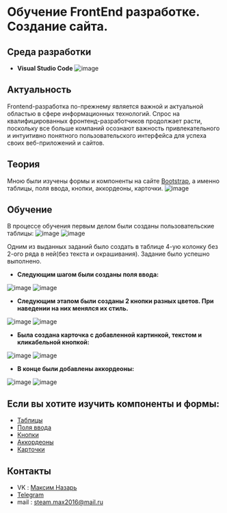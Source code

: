 # Обучение FrontEnd разработке. Создание сайта.
## Среда разработки
- **Visual Studio Code**
![image](https://github.com/CarbonProg/testPage/assets/133951431/406e029f-e409-4e27-b06c-204525221d57)
## Актуальность
Frontend-разработка по-прежнему является важной и актуальной областью в сфере информационных технологий. Спрос на квалифицированных фронтенд-разработчиков продолжает расти, поскольку все больше компаний осознают важность привлекательного и интуитивно понятного пользовательского интерфейса для успеха своих веб-приложений и сайтов.
## Теория
Мною были изучены формы и компоненты на сайте <a href="https://bootstrap-4.ru/">Bootstrap</a>, а именно таблицы, поля ввода, кнопки, аккордеоны, карточки.
![image](https://github.com/CarbonProg/testPage/assets/133951431/9d1ccdb1-6f9e-4bc7-b604-0473cb89e217)
## Обучение
В процессе обучения первым делом были созданы пользовательские таблицы:
![image](https://github.com/CarbonProg/testPage/assets/133951431/5cd53158-3c28-45cd-9b86-29f42f3f8682)
![image](https://github.com/CarbonProg/testPage/assets/133951431/5bbfe455-7dd1-49a5-af2c-ad3967391ff3)

Одним из выданных заданий было создать в таблице 4-ую колонку без 2-ого ряда в ней(без текста и окрашивания). Задание было успешно выполнено.

- **Следующим шагом были созданы поля ввода:**

![image](https://github.com/CarbonProg/testPage/assets/133951431/19d60b1e-630f-423e-9d3b-c54f622dc35f)
![image](https://github.com/CarbonProg/testPage/assets/133951431/3f2bf2ed-4afa-4859-9fb5-b75f641ed801)

- **Следующим этапом были созданы 2 кнопки разных цветов. При наведении на них менялся их стиль.**

![image](https://github.com/CarbonProg/testPage/assets/133951431/ffcd0ed5-f17e-4e3e-88a1-e4eedf359906)
![image](https://github.com/CarbonProg/testPage/assets/133951431/a818c7e8-d149-4a33-b813-a511e91f5481)

- **Была создана карточка с добавленной картинкой, текстом и кликабельной кнопкой:**

![image](https://github.com/CarbonProg/testPage/assets/133951431/03997fc7-c4e3-4b0f-a837-b6c348a207ab)
![image](https://github.com/CarbonProg/testPage/assets/133951431/dd3e212c-253d-44f8-a82c-ac5568a0394b)

- **В конце были добавлены **аккордеоны**:**

![image](https://github.com/CarbonProg/testPage/assets/133951431/6facd066-72c8-4b6a-8843-9691ca439a18)
![image](https://github.com/CarbonProg/testPage/assets/133951431/d0e0bf78-7701-4674-9b6f-47acfb4c8b79)

## Если вы хотите изучить компоненты и формы:
- <a href="https://bootstrap-4.ru/docs/5.3/content/tables/">Таблицы</a>
- <a href="https://bootstrap-4.ru/docs/5.1/forms/input-group/">Поля ввода</a>
- <a href="https://bootstrap-4.ru/docs/5.1/components/buttons/">Кнопки</a>
- <a href="https://bootstrap-4.ru/docs/5.1/components/accordion/">Аккордеоны</a>
- <a href="https://bootstrap-4.ru/docs/5.1/components/card/">Карточки</a>
## Контакты
- VK : [Максим Назарь](https://vk.com/ravecarbon)
- [Telegram](https://t.me/Carbon228)
- mail : steam.max2016@mail.ru
